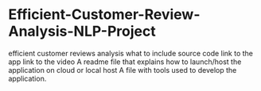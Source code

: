 # Efficient-Customer-Review-Analysis-NLP-Project
efficient customer reviews analysis
what to include
source code
link to the app
link to the video
A readme file that explains how to launch/host the application on cloud or local host
A file with tools used to develop the application.
